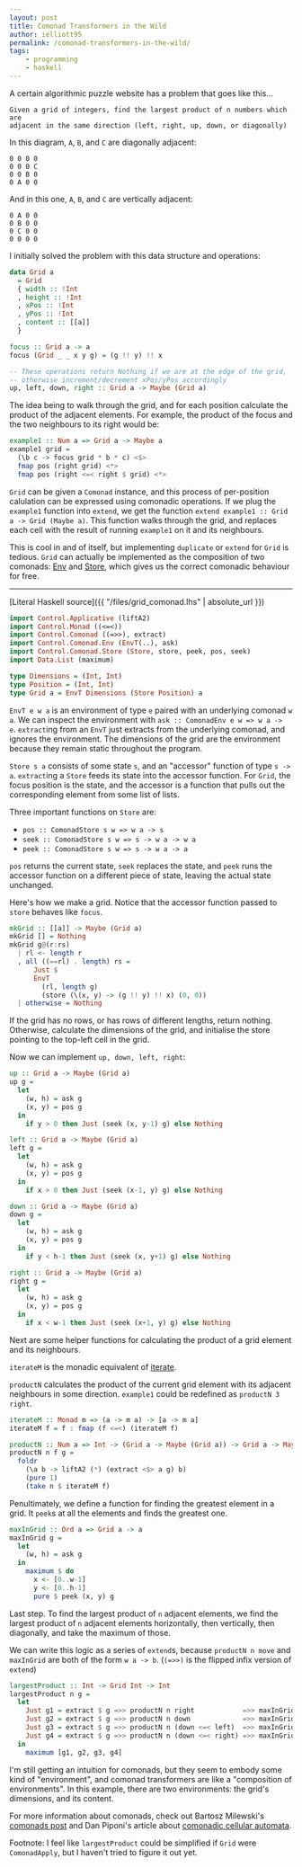 ```yaml
---
layout: post
title: Comonad Transformers in the Wild
author: ielliott95
permalink: /comonad-transformers-in-the-wild/
tags:
    - programming
    - haskell
---
```

A certain algorithmic puzzle website has a problem that goes like this...

    Given a grid of integers, find the largest product of n numbers which are
    adjacent in the same direction (left, right, up, down, or diagonally)

In this diagram, `A`, `B`, and `C` are diagonally adjacent:

    0 0 0 0
    0 0 0 C
    0 0 B 0
    0 A 0 0 

And in this one, `A`, `B`, and `C` are vertically adjacent:

    0 A 0 0
    0 B 0 0
    0 C 0 0
    0 0 0 0 

I initially solved the problem with this data structure and operations:

``` haskell
data Grid a
  = Grid 
  { width :: !Int
  , height :: !Int
  , xPos :: !Int
  , yPos :: !Int
  , content :: [[a]]
  }

focus :: Grid a -> a
focus (Grid _ _ x y g) = (g !! y) !! x

-- These operations return Nothing if we are at the edge of the grid,
-- otherwise increment/decrement xPos/yPos accordingly
up, left, down, right :: Grid a -> Maybe (Grid a)
```

The idea being to walk through the grid, and for each position calculate the product of the adjacent elements. For example, the product of the focus and the two neighbours to its right would be:

``` haskell
example1 :: Num a => Grid a -> Maybe a
example1 grid =
  (\b c -> focus grid * b * c) <$> 
  fmap pos (right grid) <*>
  fmap pos (right <=< right $ grid) <*>
```

`Grid` can be given a `Comonad` instance, and this process of per-position calulation can be expressed using comonadic operations. If we plug the `example1` function into `extend`, we get the function `extend example1 :: Grid a -> Grid (Maybe a)`. This function walks through the grid, and replaces each cell with the result of running `example1` on it and its neighbours.

This is cool in and of itself, but implementing `duplicate` or `extend` for `Grid` is tedious. `Grid` can actually be implemented as the composition of two comonads: [Env](https://hackage.haskell.org/package/comonad/docs/Control-Comonad-Env.html) and [Store](https://hackage.haskell.org/package/comonad/docs/Control-Comonad-Store.html), which gives us the correct comonadic behaviour for free.

------------------------------------------------------------------------

[Literal Haskell source]({{ "/files/grid_comonad.lhs" | absolute_url }})

``` haskell
import Control.Applicative (liftA2)
import Control.Monad ((<=<))
import Control.Comonad ((=>>), extract)
import Control.Comonad.Env (EnvT(..), ask)
import Control.Comonad.Store (Store, store, peek, pos, seek)
import Data.List (maximum)

type Dimensions = (Int, Int)
type Position = (Int, Int)
type Grid a = EnvT Dimensions (Store Position) a
```

`EnvT e w a` is an environment of type `e` paired with an underlying comonad `w a`. We can inspect the environment with `ask :: ComonadEnv e w => w a -> e`. `extract`ing from an `EnvT` just extracts from the underlying comonad, and ignores the environment. The dimensions of the grid are the environment because they remain static throughout the program.

`Store s a` consists of some state `s`, and an "accessor" function of type `s -> a`. `extract`ing a `Store` feeds its state into the accessor function. For `Grid`, the focus position is the state, and the accessor is a function that pulls out the corresponding element from some list of lists.

Three important functions on `Store` are:

-   `pos :: ComonadStore s w => w a -> s`
-   `seek :: ComonadStore s w => s -> w a -> w a`
-   `peek :: ComonadStore s w => s -> w a -> a`

`pos` returns the current state, `seek` replaces the state, and `peek` runs the accessor function on a different piece of state, leaving the actual state unchanged.

Here's how we make a grid. Notice that the accessor function passed to `store` behaves like `focus`.

``` haskell
mkGrid :: [[a]] -> Maybe (Grid a)
mkGrid [] = Nothing
mkGrid g@(r:rs)
  | rl <- length r
  , all ((==rl) . length) rs =
      Just $
      EnvT
        (rl, length g)
        (store (\(x, y) -> (g !! y) !! x) (0, 0))
  | otherwise = Nothing
```

If the grid has no rows, or has rows of different lengths, return nothing. Otherwise, calculate the dimensions of the grid, and initialise the store pointing to the top-left cell in the grid.


Now we can implement `up, down, left, right`:
``` haskell
up :: Grid a -> Maybe (Grid a)
up g =
  let
    (w, h) = ask g
    (x, y) = pos g
  in
    if y > 0 then Just (seek (x, y-1) g) else Nothing 

left :: Grid a -> Maybe (Grid a)
left g =
  let
    (w, h) = ask g
    (x, y) = pos g
  in
    if x > 0 then Just (seek (x-1, y) g) else Nothing 

down :: Grid a -> Maybe (Grid a)
down g =
  let
    (w, h) = ask g
    (x, y) = pos g
  in
    if y < h-1 then Just (seek (x, y+1) g) else Nothing 

right :: Grid a -> Maybe (Grid a)
right g =
  let
    (w, h) = ask g
    (x, y) = pos g
  in
    if x < w-1 then Just (seek (x+1, y) g) else Nothing 
```

Next are some helper functions for calculating the product of a grid element and its neighbours.

`iterateM` is the monadic equivalent of [iterate](https://hackage.haskell.org/package/base/docs/Data-List.html#v:iterate).

`productN` calculates the product of the current grid element with its adjacent neighbours in some direction. `example1` could be redefined as `productN 3 right`.
``` haskell
iterateM :: Monad m => (a -> m a) -> [a -> m a]
iterateM f = f : fmap (f <=<) (iterateM f)

productN :: Num a => Int -> (Grid a -> Maybe (Grid a)) -> Grid a -> Maybe a
productN n f g =
  foldr
    (\a b -> liftA2 (*) (extract <$> a g) b)
    (pure 1)
    (take n $ iterateM f)
```

Penultimately, we define a function for finding the greatest element in a grid. It `peek`s at all the elements and finds the greatest one.
``` haskell
maxInGrid :: Ord a => Grid a -> a
maxInGrid g =
  let
    (w, h) = ask g
  in
    maximum $ do
      x <- [0..w-1]
      y <- [0..h-1]
      pure $ peek (x, y) g
```

Last step. To find the largest product of `n` adjacent elements, we find the largest product of `n` adjacent elements horizontally, then vertically, then diagonally, and take the maximum of those.

We can write this logic as a series of `extend`s, because `productN n move` and `maxInGrid` are both of the form `w a -> b`. (`(=>>)` is the flipped infix version of `extend`)
``` haskell
largestProduct :: Int -> Grid Int -> Int
largestProduct n g =
  let
    Just g1 = extract $ g =>> productN n right            =>> maxInGrid
    Just g2 = extract $ g =>> productN n down             =>> maxInGrid
    Just g3 = extract $ g =>> productN n (down <=< left)  =>> maxInGrid
    Just g4 = extract $ g =>> productN n (down <=< right) =>> maxInGrid
  in
    maximum [g1, g2, g3, g4]
```

I'm still getting an intuition for comonads, but they seem to embody some kind of "environment", and comonad transformers are like a "composition of environments". In this example, there are two environments: the grid's dimensions, and its content.

For more information about comonads, check out Bartosz Milewski's [comonads post](https://bartoszmilewski.com/2017/01/02/comonads/) and Dan Piponi's article about [comonadic cellular automata](http://blog.sigfpe.com/2006/12/evaluating-cellular-automata-is.html).

Footnote: I feel like `largestProduct` could be simplified if `Grid` were `ComonadApply`, but I haven't tried to figure it out yet.
